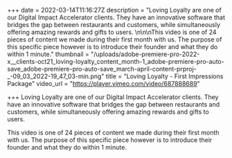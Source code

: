 +++
date = 2022-03-14T11:16:27Z
description = "Loving Loyalty are one of our Digital Impact Accelerator clients. They have an innovative software that bridges the gap between restaurants and customers, while simultaneously offering amazing rewards and gifts to users. \n\n\nThis video is one of 24 pieces of content we made during their first month with us. The purpose of this specific piece however is to introduce their founder and what they do within 1 minute."
thumbnail = "/uploads/adobe-premiere-pro-2022-x__clients-oct21_loving-loyalty_content_month-1_adobe-premiere-pro-auto-save_adobe-premiere-pro-auto-save_march-april-content-prproj-_-09_03_2022-19_47_03-min.png"
title = "Loving Loyalty - First Impressions Package"
video_url = "https://player.vimeo.com/video/687888689"

+++
Loving Loyalty are one of our Digital Impact Accelerator clients. They have an innovative software that bridges the gap between restaurants and customers, while simultaneously offering amazing rewards and gifts to users.

This video is one of 24 pieces of content we made during their first month with us. The purpose of this specific piece however is to introduce their founder and what they do within 1 minute.